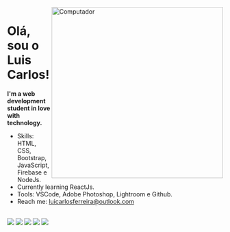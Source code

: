 <img src="https://raw.githubusercontent.com/MicaelliMedeiros/micaellimedeiros/master/image/computer-illustration.png" min-width="400px" max-width="400px" width="400px" align="right" alt="Computador">


# Olá, sou o Luis Carlos! 

**I'm a web development student in love with technology.**

- Skills: HTML, CSS, Bootstrap, JavaScript, Firebase e NodeJs.
- Currently learning ReactJs.
- Tools: VSCode, Adobe Photoshop, Lightroom e Github.
- Reach me: luicarlosferreira@outlook.com 
</br> <br>
<p align="left">
  <a href="#" alt="Html5">
  <img src="https://img.shields.io/badge/HTML5-E34F26?style=for-the-badge&logo=html5&logoColor=white"/></a>
  <a href="#" alt="Css3">
  <img src="https://img.shields.io/badge/CSS3-1572B6?style=for-the-badge&logo=css3&logoColor=white"/></a>  
  <a href="#" alt="Bootstrap">
  <img src="https://img.shields.io/badge/Bootstrap-563D7C?style=for-the-badge&logo=bootstrap&logoColor=white"/></a>  
  <a href="#" alt="Javascript">
  <img src="https://img.shields.io/badge/JavaScript-323330?style=for-the-badge&logo=javascript&logoColor=F7DF1E"/></a>
  <a href="#" alt="React">
  <img src="https://img.shields.io/badge/React-20232A?style=for-the-badge&logo=react&logoColor=61DAFB"/></a>
  
  
</p>  
